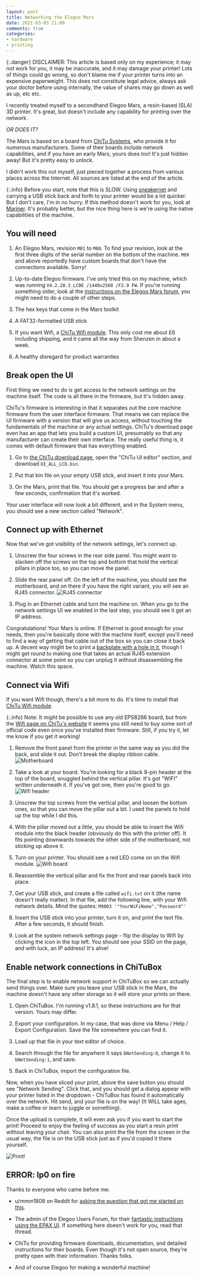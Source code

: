 ```yaml
---
layout: post
title: Networking the Elegoo Mars
date: 2021-03-03 21:00
comments: true
categories:
- hardware
- printing
---
```


{:.danger}
DISCLAIMER: This article is based only on my experience; it may not work for you, it may be inaccurate, and it may damage your printer! Lots of things could go wrong, so don't blame me if your printer turns into an expensive paperweight. This does not constitute legal advice, always ask your doctor before using internally, the value of shares may go down as well as up, etc etc.

I recently treated myself to a secondhand Elegoo Mars, a resin-based (SLA) 3D printer. It's great, but doesn't include any  capability for printing over the network.

*OR DOES IT?*

The Mars is based on a board from [ChiTu Systems](https://www.chitusystems.com/), who provide it for numerous manufacturers. Some of their boards include network capabilities, and if you have an early Mars, yours does too! It's just hidden away! But it's pretty easy to unlock.

I didn't work this out myself, just pieced together a process from various places across the Internet. All sources are listed at the end of the article.

{:.info}
Before you start, note that this is SLOW. Using [sneakernet](https://en.wikipedia.org/wiki/Sneakernet) and carrying a USB stick back and forth to your printer would be a lot quicker. But I don't care, I'm in no hurry. If this method doesn't work for you, look at [Mariner](https://github.com/luizribeiro/mariner). It's probably better, but the nice thing here is we're using the native capabilities of the machine.

## You will need

1. An Elegoo Mars, revision `M01` to `M08`. To find your revision, look at the first three digits of the serial number on the bottom of the machine. `M09` and above reportedly have custom boards that don't have the connections available. Sorry!

1. Up-to-date Elegoo firmware. I've only tried this on my machine, which was running `V4.2.20.3_LCDE /1440x2560 /F2.9 FW`. If you're running something older, look at the [instructions on the Elegoo Mars forum](https://www.elegoomars.com/forum/showthread.php?tid=15), you might need to do a couple of other steps.

1. The hex keys that come in the Mars toolkit

1. A FAT32-formatted USB stick

1. If you want Wifi, a [ChiTu Wifi module](https://www.chitusystems.com/product/esp-01-wifi-module/). This only cost me about £6 including shipping, and it came all the way from Shenzen in about a week.

1. A healthy disregard for product warranties

## Break open the UI

First thing we need to do is get access to the network settings on the machine itself. The code is all there in the firmware, but it's hidden away.

ChiTu's firmware is interesting in that it separates out the core machine firmware from the user interface firmware. That means we can replace the UI firmware with a version that will give us access, without touching the fundamentals of the machine or any actual settings. ChiTu's download page even has an app that lets you build a custom UI, presumably so that any manufacturer can create their own interface. The really useful thing is, it comes with default firmware that has everything enabled.

1. Go to [the ChiTu download page](https://www.chitusystems.com/download/), open the "ChiTu UI editor" section, and download `UI_ALL_LCD.bin`.

1. Put that bin file on your empty USB stick, and insert it into your Mars.

1. On the Mars, print that file. You should get a progress bar and after a few seconds, confirmation that it's worked.

Your user interface will now look a bit different, and in the System menu, you should see a new section called "Network".

## Connect up with Ethernet

Now that we've got visibility of the network settings, let's connect up.

1. Unscrew the four screws in the rear side panel. You might want to slacken off the screws on the top and bottom that hold the vertical pillars in place too, so you can move the panel.

1. Slide the rear panel off. On the left of the machine, you should see the motherboard, and on there if you have the right variant, you will see an RJ45 connector. ![RJ45 connector](/images/posts/2021-03-03-networking-the-elegoo-mars/ethernet.jpeg)

1. Plug in an Ethernet cable and turn the machine on. When you go to the network settings UI we enabled in the last step, you should see it get an IP address.

Congratulations! Your Mars is online. If Ethernet is good enough for your needs, then you're basically done with the machine itself, except you'll need to find a way of getting that cable out of the box so you can close it back up. A decent way might be to print a [backplate with a hole in it](https://www.thingiverse.com/thing:3768132), though I might get round to making one that takes an actual RJ45 extension connector at some point so you can unplug it without disassembling the machine. Watch this space.

## Connect via Wifi

If you want Wifi though, there's a bit more to do. It's time to install that [ChiTu Wifi module](https://www.chitusystems.com/product/esp-01-wifi-module/).

{:.info}
Note: It *might* be possible to use any old EPS8266 board, but from the [Wifi page on ChiTu's website](https://www.chitusystems.com/2020/11/03/how-to-activate-the-wifi-module-function-on-your-3d-printer/) it seems you still need to buy some sort of official code even once you've installed their firmware. Still, if you try it, let me know if you get it working!

1. Remove the front panel from the printer in the same way as you did the back, and slide it out. Don't break the display ribbon cable. ![Motherboard](/images/posts/2021-03-03-networking-the-elegoo-mars/motherboard.jpeg)

1. Take a look at your board. You're looking for a black 8-pin header at the top of the board, snuggled behind the vertical pillar. It's got "WIFI" written underneath it. If you've got one, then you're good to go. ![Wifi header](/images/posts/2021-03-03-networking-the-elegoo-mars/wifi_header.jpeg)

1. Unscrew the top screws from the vertical pillar, and loosen the bottom ones, so that you can move the pillar out a bit. I used the panels to hold up the top while I did this.

1. With the pillar moved out a little, you should be able to insert the Wifi module into the black header (obviously do this with the printer off). It fits pointing downwards towards the other side of the motherboard, not sticking up above it.

1. Turn on your printer. You should see a red LED come on on the Wifi module. ![Wifi board](/images/posts/2021-03-03-networking-the-elegoo-mars/wifi_board.jpeg)

1. Reassemble the vertical pillar and fix the front and rear panels back into place.

1. Get your USB stick, and create a file called `wifi.txt` on it (the name doesn't really matter). In that file, add the following line, with your Wifi network details. Mind the quotes: `M9003 '"YourWiFiName","Password"'`

1. Insert the USB stick into your printer, turn it on, and print the text file. After a few seconds, it should finish.

1. Look at the system network settings page - flip the display to Wifi by clicking the icon in the top left. You should see your SSID on the page, and with luck, an IP address! It's alive!

## Enable network connections in ChiTuBox

The final step is to enable network support in ChiTuBox so we can actually send things over. Make sure you leave your USB stick in the Mars, the machine doesn't have any other storage so it will store your prints on there.

1. Open ChiTuBox. I'm running v1.8.1, so these instructions are for that version. Yours may differ.

1. Export your configuration. In my case, that was done via Menu / Help / Export Configuration. Save the file somewhere you can find it.

1. Load up that file in your text editor of choice.

1. Search through the file for anywhere it says `bNetSending:0`, change it to `bNetSending:1`, and save.

1. Back in ChiTuBox, import the configuration file.

Now, when you have sliced your print, above the save button you should see "Network Sending". Click that, and you should get a dialog appear with your printer listed in the dropdown - ChiTuBox has found it automatically over the network. Hit send, and your file is on the way! (It WILL take ages, make a coffee or learn to juggle or something).

Once the upload is complete, it will even ask you if you want to start the print! Proceed to enjoy the feeling of success as you start a resin print without leaving your chair. You can also print the file from the screen in the usual way, the file is on the USB stick just as if you'd copied it there yourself.

![Print!](/images/posts/2021-03-03-networking-the-elegoo-mars/print.jpeg)

## ERROR: lp0 on fire

Thanks to everyone who came before me:

* u/mmm1808 on Reddit for [asking the question that got me started on this](https://www.reddit.com/r/ElegooMars/comments/lqf2gc/does_chitus_wireless_module_work_for_elegoo/).

* The admin of the Elegoo Users Forum, for their [fantastic instructions using the EPAX UI](https://www.elegoomars.com/forum/showthread.php?tid=15). If something here doesn't work for you, read that thread.

* ChiTu for providing firmware downloads, documentation, and detailed instructions for their boards. Even though it's not open source, they're pretty open with their information. Thanks folks.

* And of course Elegoo for making a wonderful machine!
